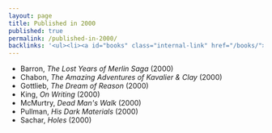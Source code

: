```yaml
---
layout: page
title: Published in 2000
published: true
permalink: /published-in-2000/
backlinks: '<ul><li><a id="books" class="internal-link" href="/books/">Books</a></li></ul>'
---
```


* Barron, _The Lost Years of Merlin Saga_ (2000) 
* Chabon, _The Amazing Adventures of Kavalier & Clay_ (2000) 
* Gottlieb, _The Dream of Reason_ (2000) 
* King, _On Writing_ (2000) 
* McMurtry, _Dead Man's Walk_ (2000) 
* Pullman, _His Dark Materials_ (2000) 
* Sachar, _Holes_ (2000) 
